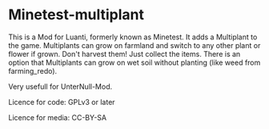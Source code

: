 # Minetest-multiplant

This is a Mod for Luanti, formerly known as Minetest.
It adds a Multiplant to the game.
Multiplants can grow on farmland and switch to any other plant or flower if grown. Don't harvest them! Just collect the items.
There is an option that Multiplants can grow on wet soil without planting (like weed from farming_redo).

Very usefull for UnterNull-Mod.


Licence for code:
GPLv3 or later

Licence for media:
CC-BY-SA
